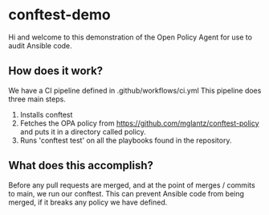 # conftest-demo
Hi and welcome to this demonstration of the Open Policy Agent for use to audit Ansible code.

## How does it work?
We have a CI pipeline defined in .github/workflows/ci.yml
This pipeline does three main steps.

1. Installs conftest
2. Fetches the OPA policy from https://github.com/mglantz/conftest-policy and puts it in a directory called policy.
3. Runs 'conftest test' on all the playbooks found in the repository.

## What does this accomplish?
Before any pull requests are merged, and at the point of merges / commits to main, we run our conftest. This can prevent Ansible code from being merged, if it breaks any policy we have defined.


